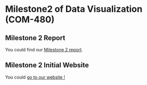 

# Milestone2 of Data Visualization (COM-480)

## Milestone 2 Report

You could find our [Milestone 2 report](Milestone2).

## Milestone 2 Initial Website

You could [go to our website !](https://com-480-data-visualization.github.io/data-visualization-project-2021-shl/website/)



